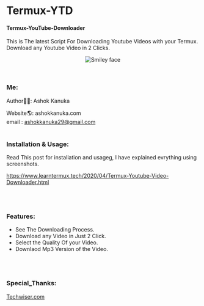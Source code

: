 # Termux-YTD
#### Termux-YouTube-Downloader
This is The latest Script For Downloading Youtube Videos with your Termux. Download any Youtube Video in 2 Clicks.
<p align="center">
  <img alt="Smiley face" src="https://4.bp.blogspot.com/-qKxrxikFicQ/Xp68DDj3GNI/AAAAAAAAMXs/ILs0_4M5ojsi8dZqDbGmjAL12NSnWVqzACK4BGAYYCw/s1600/Download%2BYoutube%2BVideos%2Bwith%2BTr%253Dermux.png">
</p>
<br>

### Me:
Author👨‍💻: Ashok Kanuka <br>

Website🌎: ashokkanuka.com <br>
email : ashokkanuka29@gmail.com
<br>
<br>

### Installation & Usage:
Read This post for installation and usageg, I have explained evrything using screenshots.

https://www.learntermux.tech/2020/04/Termux-Youtube-Video-Downloader.html

<br>
<br>

### Features:
- See The Downloading Process.
- Download any Video in Just 2 Click.
- Select the Quality Of your Video.
- Downlaod Mp3 Version of the Video.

<br>
<br>

### Special_Thanks:
<a href="https://techwiser.com/how-to-use-termux-to-download-youtube-videos/">Techwiser.com</a>
